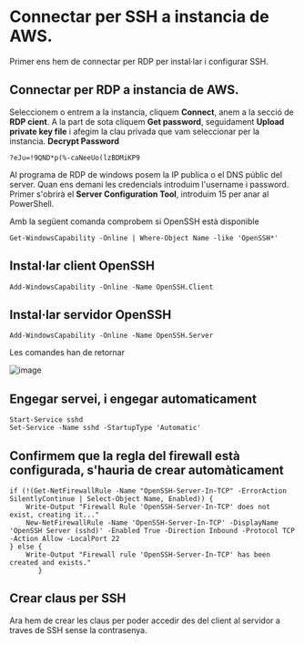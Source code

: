 # Connectar per SSH a instancia de AWS.
Primer ens hem de connectar per RDP per instal·lar i configurar SSH.
## Connectar per RDP a instancia de AWS.
Seleccionem o entrem a la instancia, cliquem **Connect**, anem a la secció de **RDP cient**. A la part de sota cliquem **Get password**, seguidament **Upload private key file** i afegim la clau privada que vam seleccionar per la instancia. **Decrypt Password**
```
?eJu=!9QND*p(%-caNeeUo(lzBDMiKP9
```

Al programa de RDP de windows posem la IP publica o el DNS públic del server. Quan ens demani les credencials introduim l'username i password.
Primer s'obrirà el **Server Configuration Tool**, introduim 15 per anar al PowerShell.

Amb la següent comanda comprobem si OpenSSH està disponible
```
Get-WindowsCapability -Online | Where-Object Name -like 'OpenSSH*'
```
## Instal·lar client OpenSSH
```
Add-WindowsCapability -Online -Name OpenSSH.Client
```
## Instal·lar servidor OpenSSH
```
Add-WindowsCapability -Online -Name OpenSSH.Server
```

Les comandes han de retornar

![image](https://github.com/user-attachments/assets/e0509e25-19fd-4dcc-94d9-f2e72f20198a)

## Engegar servei, i engegar automaticament
```
Start-Service sshd
Set-Service -Name sshd -StartupType 'Automatic'
```
## Confirmem que la regla del firewall està configurada, s'hauria de crear automàticament
```
if (!(Get-NetFirewallRule -Name "OpenSSH-Server-In-TCP" -ErrorAction SilentlyContinue | Select-Object Name, Enabled)) {
    Write-Output "Firewall Rule 'OpenSSH-Server-In-TCP' does not exist, creating it..."
    New-NetFirewallRule -Name 'OpenSSH-Server-In-TCP' -DisplayName 'OpenSSH Server (sshd)' -Enabled True -Direction Inbound -Protocol TCP -Action Allow -LocalPort 22
} else {
    Write-Output "Firewall rule 'OpenSSH-Server-In-TCP' has been created and exists."
       }
```
## Crear claus per SSH
Ara hem de crear les claus per poder accedir des del client al servidor a traves de SSH sense la contrasenya.
